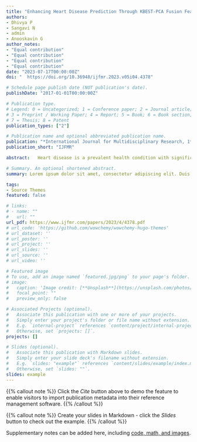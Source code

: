```yaml
---
title: "Enhancing Heart Disease Prediction Through KBEST-PCA Fusion Feature Selection and Ensemble Modeling With Gaussian Naive Bayes Boosting"
authors:
- Dhivya P
- Sangavi N
- admin
- Anooskavin G
author_notes:
- "Equal contribution"
- "Equal contribution"
- "Equal contribution"
- "Equal contribution"
date: "2023-07-17T00:00:00Z"
doi: "	https://doi.org/10.36948/ijfmr.2023.v05i04.4378"

# Schedule page publish date (NOT publication's date).
publishDate: "2017-01-01T00:00:00Z"

# Publication type.
# Legend: 0 = Uncategorized; 1 = Conference paper; 2 = Journal article;
# 3 = Preprint / Working Paper; 4 = Report; 5 = Book; 6 = Book section;
# 7 = Thesis; 8 = Patent
publication_types: ["2"]

# Publication name and optional abbreviated publication name.
publication: "*International Journal for Multidisciplinary Research, 1*(1)"
publication_short: "IJFMR"

abstract: 	Heart disease is a prevalent health condition with significant implications for patient health and well-being. Accurate and timely diagnosis plays a crucial role in effective treatment and management. In this study, we propose a combined approach using SelectKBest, Gaussian Naive Bayes (GNB), and Gradient Boosting Machines (GBM) to develop a robust predictive model for heart disease diagnosis. The SelectKBest algorithm is employed to identify the most informative features from the Statlog Heart Disease dataset. Statistical measures such as chi-squared test are utilized to select the top K features that exhibit the strongest associations with the target variable. The selected features are then used to train a GNB classifier, capturing the probabilistic relationships between the features and the diagnosis of heart disease. Predictions generated from the GNB model are combined with the original features, creating an extended feature matrix. Subsequently, a GBM ensemble model is trained on the extended feature matrix, leveraging the sequential combination of weak learners to improve the overall predictive performance. To evaluate the effectiveness of the proposed approach, extensive experiments are conducted on the Statlog Heart Disease dataset. Performance metrics including accuracy, precision, recall, and F1 score are used to compare the combined SelectKBest-GNB-GBM approach against individual classifiers and existing methods.

# Summary. An optional shortened abstract.
summary: Lorem ipsum dolor sit amet, consectetur adipiscing elit. Duis posuere tellus ac convallis placerat. Proin tincidunt magna sed ex sollicitudin condimentum.

tags:
- Source Themes
featured: false

# links:
# - name: ""
#   url: ""
url_pdf: https://www.ijfmr.com/papers/2023/4/4378.pdf
# url_code: 'https://github.com/wowchemy/wowchemy-hugo-themes'
# url_dataset: ''
# url_poster: ''
# url_project: ''
# url_slides: ''
# url_source: ''
# url_video: ''

# Featured image
# To use, add an image named `featured.jpg/png` to your page's folder. 
# image:
#   caption: 'Image credit: [**Unsplash**](https://unsplash.com/photos/jdD8gXaTZsc)'
#   focal_point: ""
#   preview_only: false

# Associated Projects (optional).
#   Associate this publication with one or more of your projects.
#   Simply enter your project's folder or file name without extension.
#   E.g. `internal-project` references `content/project/internal-project/index.md`.
#   Otherwise, set `projects: []`.
projects: []

# Slides (optional).
#   Associate this publication with Markdown slides.
#   Simply enter your slide deck's filename without extension.
#   E.g. `slides: "example"` references `content/slides/example/index.md`.
#   Otherwise, set `slides: ""`.
slides: example
---
```


{{% callout note %}}
Click the *Cite* button above to demo the feature to enable visitors to import publication metadata into their reference management software.
{{% /callout %}}

{{% callout note %}}
Create your slides in Markdown - click the *Slides* button to check out the example.
{{% /callout %}}

Supplementary notes can be added here, including [code, math, and images](https://wowchemy.com/docs/writing-markdown-latex/).
